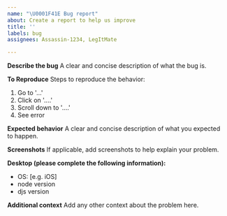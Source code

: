 ```yaml
---
name: "\U0001F41E Bug report"
about: Create a report to help us improve
title: ''
labels: bug
assignees: Assassin-1234, LegItMate

---
```


**Describe the bug**
A clear and concise description of what the bug is.

**To Reproduce**
Steps to reproduce the behavior:
1. Go to '...'
2. Click on '....'
3. Scroll down to '....'
4. See error

**Expected behavior**
A clear and concise description of what you expected to happen.

**Screenshots**
If applicable, add screenshots to help explain your problem.

**Desktop (please complete the following information):**
 - OS: [e.g. iOS]
 - node version
 - djs version


**Additional context**
Add any other context about the problem here.
